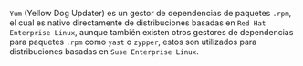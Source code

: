 `Yum` (Yellow Dog Updater) es un gestor de dependencias de paquetes `.rpm`, el cual es nativo directamente de distribuciones basadas en `Red Hat Enterprise Linux`, aunque también existen otros gestores de dependencias para paquetes `.rpm` como `yast` o `zypper`, estos son utilizados para distribuciones basadas en `Suse Enterprise Linux`.
